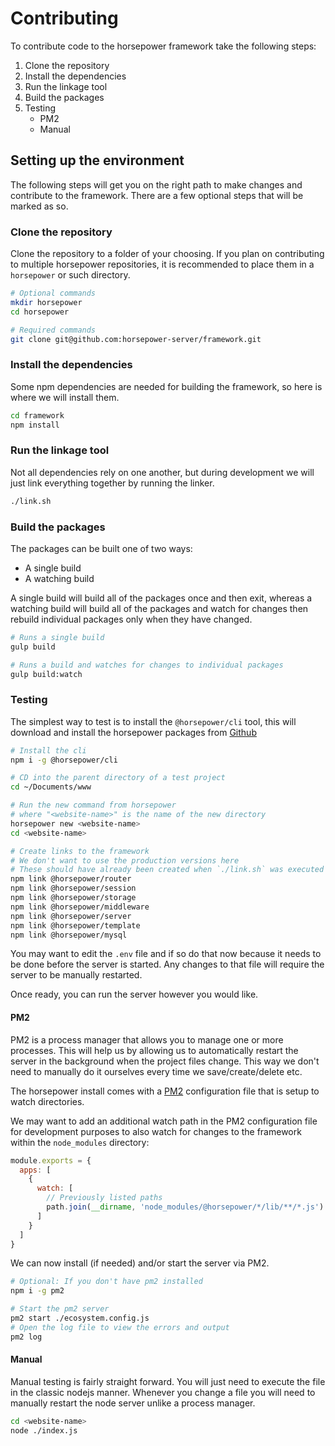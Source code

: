 # Contributing

To contribute code to the horsepower framework take the following steps:

1. Clone the repository
2. Install the dependencies
3. Run the linkage tool
4. Build the packages
5. Testing
   * PM2
   * Manual

## Setting up the environment

The following steps will get you on the right path to make changes and contribute to the framework. There are a few optional steps that will be marked as so.

### Clone the repository

Clone the repository to a folder of your choosing. If you plan on contributing to multiple horsepower repositories, it is recommended to place them in a `horsepower` or such directory.

```bash
# Optional commands
mkdir horsepower
cd horsepower

# Required commands
git clone git@github.com:horsepower-server/framework.git
```

### Install the dependencies

Some npm dependencies are needed for building the framework, so here is where we will install them.

```bash
cd framework
npm install
```

### Run the linkage tool

Not all dependencies rely on one another, but during development we will just link everything together by running the linker.

```bash
./link.sh
```

### Build the packages

The packages can be built one of two ways:

* A single build
* A watching build

A single build will build all of the packages once and then exit, whereas a watching build will build all of the packages and watch for changes then rebuild individual packages only when they have changed.

```bash
# Runs a single build
gulp build

# Runs a build and watches for changes to individual packages
gulp build:watch
```

### Testing

The simplest way to test is to install the `@horsepower/cli` tool, this will download and install the horsepower packages from [Github](https://github.com/horsepower-server/horsepower)

```bash
# Install the cli
npm i -g @horsepower/cli

# CD into the parent directory of a test project
cd ~/Documents/www

# Run the new command from horsepower
# where "<website-name>" is the name of the new directory
horsepower new <website-name>
cd <website-name>

# Create links to the framework
# We don't want to use the production versions here
# These should have already been created when `./link.sh` was executed
npm link @horsepower/router
npm link @horsepower/session
npm link @horsepower/storage
npm link @horsepower/middleware
npm link @horsepower/server
npm link @horsepower/template
npm link @horsepower/mysql
```

You may want to edit the `.env` file and if so do that now because it needs to be done before the server is started. Any changes to that file will require the server to be manually restarted.

Once ready, you can run the server however you would like.

#### PM2

PM2 is a process manager that allows you to manage one or more processes. This will help us by allowing us to automatically restart the server in the background when the project files change. This way we don't need to manually do it ourselves every time we save/create/delete etc.

The horsepower install comes with a [PM2](https://www.npmjs.com/package/pm2) configuration file that is setup to watch directories.


We may want to add an additional watch path in the PM2 configuration file for development purposes to also watch for changes to the framework within the `node_modules` directory:

```js
module.exports = {
  apps: [
    {
      watch: [
        // Previously listed paths
        path.join(__dirname, 'node_modules/@horsepower/*/lib/**/*.js')
      ]
    }
  ]
}
```

We can now install (if needed) and/or start the server via PM2.

```bash
# Optional: If you don't have pm2 installed
npm i -g pm2

# Start the pm2 server
pm2 start ./ecosystem.config.js
# Open the log file to view the errors and output
pm2 log
```

#### Manual

Manual testing is fairly straight forward. You will just need to execute the file in the classic nodejs manner. Whenever you change a file you will need to manually restart the node server unlike a process manager.

```bash
cd <website-name>
node ./index.js
```
